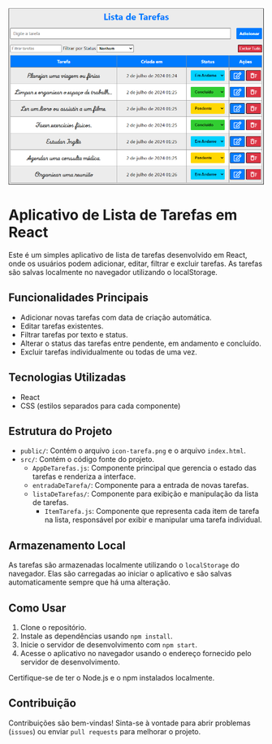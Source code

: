 ![Logo do projeto](https://github.com/devMauricioRocha/lista-de-tarefas-react/blob/main/src/assets/Lista-De-Tarefas.PNG)
# Aplicativo de Lista de Tarefas em React

Este é um simples aplicativo de lista de tarefas desenvolvido em React, onde os usuários podem adicionar, editar, filtrar e excluir tarefas. As tarefas são salvas localmente no navegador utilizando o localStorage.

## Funcionalidades Principais

- Adicionar novas tarefas com data de criação automática.
- Editar tarefas existentes.
- Filtrar tarefas por texto e status.
- Alterar o status das tarefas entre pendente, em andamento e concluído.
- Excluir tarefas individualmente ou todas de uma vez.

## Tecnologias Utilizadas

- React
- CSS (estilos separados para cada componente)

## Estrutura do Projeto

- `public/`: Contém o arquivo `icon-tarefa.png` e o arquivo `index.html`.
- `src/`: Contém o código fonte do projeto.
  - `AppDeTarefas.js`: Componente principal que gerencia o estado das tarefas e renderiza a interface.
  - `entradaDeTarefa/`: Componente para a entrada de novas tarefas.
  - `listaDeTarefas/`: Componente para exibição e manipulação da lista de tarefas.
    - `ItemTarefa.js`: Componente que representa cada item de tarefa na lista, responsável por exibir e manipular uma tarefa individual.

## Armazenamento Local

As tarefas são armazenadas localmente utilizando o `localStorage` do navegador. Elas são carregadas ao iniciar o aplicativo e são salvas automaticamente sempre que há uma alteração.

## Como Usar

1. Clone o repositório.
2. Instale as dependências usando `npm install`.
3. Inicie o servidor de desenvolvimento com `npm start`.
4. Acesse o aplicativo no navegador usando o endereço fornecido pelo servidor de desenvolvimento.

Certifique-se de ter o Node.js e o npm instalados localmente.

## Contribuição

Contribuições são bem-vindas! Sinta-se à vontade para abrir problemas (`issues`) ou enviar `pull requests` para melhorar o projeto.
